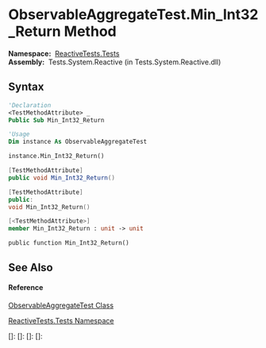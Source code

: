 # ObservableAggregateTest.Min\_Int32\_Return Method

**Namespace:**  [ReactiveTests.Tests](ReactiveTests.Tests\ReactiveTests.Tests.md)  
**Assembly:**  Tests.System.Reactive (in Tests.System.Reactive.dll)

## Syntax

```vb
'Declaration
<TestMethodAttribute> _
Public Sub Min_Int32_Return
```

```vb
'Usage
Dim instance As ObservableAggregateTest

instance.Min_Int32_Return()
```

```csharp
[TestMethodAttribute]
public void Min_Int32_Return()
```

```c++
[TestMethodAttribute]
public:
void Min_Int32_Return()
```

```fsharp
[<TestMethodAttribute>]
member Min_Int32_Return : unit -> unit 
```

```jscript
public function Min_Int32_Return()
```

## See Also

#### Reference

[ObservableAggregateTest Class](ObservableAggregateTest\ObservableAggregateTest.md)

[ReactiveTests.Tests Namespace](ReactiveTests.Tests\ReactiveTests.Tests.md)

[]: 
[]: 
[]: 
[]: 